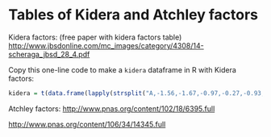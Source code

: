 # Tables of Kidera and Atchley factors

Kidera factors:
(free paper with kidera factors table) http://www.jbsdonline.com/mc_images/category/4308/14-scheraga_jbsd_28_4.pdf

Copy this one-line code to make a `kidera` dataframe in R with Kidera factors:
```r
kidera = t(data.frame(lapply(strsplit("A,-1.56,-1.67,-0.97,-0.27,-0.93,-0.78,-0.2,-0.08,0.21,-0.48;R,0.22,1.27,1.37,1.87,-1.7,0.46,0.92,-0.39,0.23,0.93;N,1.14,-0.07,-0.12,0.81,0.18,0.37,-0.09,1.23,1.1,-1.73;D,0.58,-0.22,-1.58,0.81,-0.92,0.15,-1.52,0.47,0.76,0.7;C,0.12,-0.89,0.45,-1.05,-0.71,2.41,1.52,-0.69,1.13,1.1;Q,-0.47,0.24,0.07,1.1,1.1,0.59,0.84,-0.71,-0.03,-2.33;E,-1.45,0.19,-1.61,1.17,-1.31,0.4,0.04,0.38,-0.35,-0.12;G,1.46,-1.96,-0.23,-0.16,0.1,-0.11,1.32,2.36,-1.66,0.46;H,-0.41,0.52,-0.28,0.28,1.61,1.01,-1.85,0.47,1.13,1.63;I,-0.73,-0.16,1.79,-0.77,-0.54,0.03,-0.83,0.51,0.66,-1.78;L,-1.04,0,-0.24,-1.1,-0.55,-2.05,0.96,-0.76,0.45,0.93;K,-0.34,0.82,-0.23,1.7,1.54,-1.62,1.15,-0.08,-0.48,0.6;M,-1.4,0.18,-0.42,-0.73,2,1.52,0.26,0.11,-1.27,0.27;F,-0.21,0.98,-0.36,-1.43,0.22,-0.81,0.67,1.1,1.71,-0.44;P,2.06,-0.33,-1.15,-0.75,0.88,-0.45,0.3,-2.3,0.74,-0.28;S,0.81,-1.08,0.16,0.42,-0.21,-0.43,-1.89,-1.15,-0.97,-0.23;T,0.26,-0.7,1.21,0.63,-0.1,0.21,0.24,-1.15,-0.56,0.19;W,0.3,2.1,-0.72,-1.57,-1.16,0.57,-0.48,-0.4,-2.3,-0.6;Y,1.38,1.48,0.8,-0.56,0,-0.68,-0.31,1.03,-0.05,0.53;V,-0.74,-0.71,2.04,-0.4,0.5,-0.81,-1.07,0.06,-0.46,0.65", ";")[[1]], function (x) { strsplit(x, ",")[[1]] } ))); kidera = data.frame(kidera[,1], apply(kidera[, 2:11], 2, as.numeric)); kidera[,1] = as.character(kidera[,1]); row.names(kidera) = kidera[,1]; names(kidera) = c("amino.acid", "f1", "f2", "f3", "f4", "f5", "f6", "f7", "f8", "f9", "f10")
```


Atchley factors:
http://www.pnas.org/content/102/18/6395.full


http://www.pnas.org/content/106/34/14345.full


